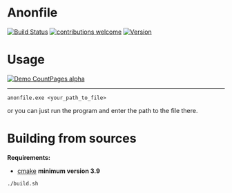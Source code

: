 
# Anonfile
[![Build Status](https://travis-ci.org/0x000N3X4N/anonfile.svg?branch=master)](https://travis-ci.org/0x000N3X4N/anonfile) [![contributions welcome](https://img.shields.io/badge/contributions-welcome-brightgreen.svg?style=flat)](https://github.com/0x000N3X4N/anonfile/issues)  [![Version](https://img.shields.io/badge/version-0.01-orange.svg?style=flat-square&logo=appveyor)](https://github.com/0x000N3X4N/anonfile/releases)

# Usage
[![Demo CountPages alpha](https://s2.gifyu.com/images/20190305125953.gif)](https://s2.gifyu.com/images/20190305125953.gif)

---

~~~
anonfile.exe <your_path_to_file>
~~~
or you can just run the program and enter the path to the file there.

# Building from sources
**Requirements:**
- [cmake](https://cmake.org/) **minimum version 3.9**
~~~
./build.sh
~~~